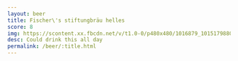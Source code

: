 ```yaml
---
layout: beer
title: Fischer\'s stiftungbräu helles
score: 8
img: https://scontent.xx.fbcdn.net/v/t1.0-0/p480x480/1016879_10151798800588745_1406598038_n.jpg?oh=292298c812855d75f77d3318a111105b&oe=58C53722
desc: Could drink this all day
permalink: /beer/:title.html
---
```

